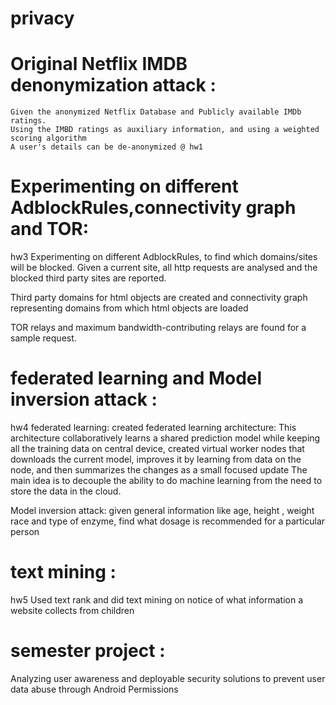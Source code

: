# privacy

# Original Netflix IMDB denonymization attack :
  
	Given the anonymized Netflix Database and Publicly available IMDb ratings.
	Using the IMBD ratings as auxiliary information, and using a weighted scoring algorithm
	A user's details can be de-anonymized @ hw1
	
	
   
# Experimenting on different AdblockRules,connectivity graph and TOR:

hw3
Experimenting on different AdblockRules, 
	to find which domains/sites will be blocked. Given a current site, all http requests are analysed and the blocked third party sites are reported.
	
Third party domains for html objects are created and connectivity graph representing domains from which html objects are loaded
	
TOR relays and maximum bandwidth-contributing relays are found for a sample request.
	
# federated learning and Model inversion attack :

hw4
federated learning:
	created federated learning architecture:
	This architecture collaboratively learns a shared prediction model while keeping all the training data on central device,
	created virtual worker nodes that downloads the current model, improves it by learning from data on the node, and then summarizes the changes as a small focused update
	The main idea is to decouple the ability to do machine learning from the need to store the data in the cloud.
	
Model inversion attack:
	given general information like age, height , weight race and type of enzyme, find what dosage is recommended for a particular person

# text mining :
hw5
	Used text rank and did text mining on notice of what information a website collects from children

# semester project : 
Analyzing user awareness and deployable security solutions to prevent user data abuse through Android Permissions
